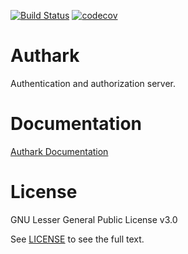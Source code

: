 [![Build Status](https://travis-ci.org/nubark/authark.svg?branch=master)](https://travis-ci.org/nubark/authark) [![codecov](https://codecov.io/gh/nubark/authark/branch/master/graph/badge.svg)](https://codecov.io/gh/nubark/authark)


# Authark

Authentication and authorization server.

# Documentation

[Authark Documentation](https://nubark.github.io/authark/)

# License

GNU Lesser General Public License v3.0

See [LICENSE](LICENSE) to see the full text.
